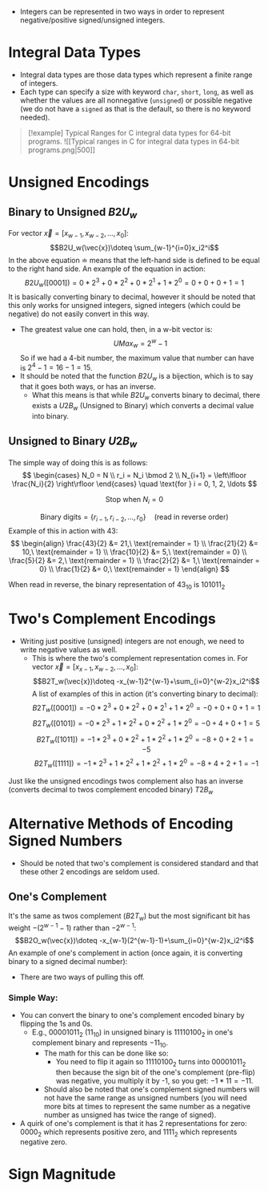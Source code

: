 - Integers can be represented in two ways in order to represent negative/positive signed/unsigned integers.
# Integral Data Types
- Integral data types are those data types which represent a finite range of integers.
- Each type can specify a size with keyword `char`, `short`, `long`, as well as whether the values are all nonnegative (`unsigned`) or possible negative (we do not have a `signed` as that is the default, so there is no keyword needed).
> [!example] Typical Ranges for C integral data types for 64-bit programs.
>  ![[Typical ranges in C for integral data types in 64-bit programs.png|500]]

# Unsigned Encodings
## Binary to Unsigned $B2U_w$
For vector $\vec{x}=[x_{w-1},x_{w-2},...,x_0]$:
$$B2U_w(\vec{x})\doteq \sum_{w-1}^{i=0}x_i2^i$$
In the above equation $\doteq$ means that the left-hand side is defined to be equal to the right hand side.
An example of the equation in action:
$$B2U_w([0001])=0*2^3+0*2^2+0*2^1+1*2^0=0+0+0+1=1$$
It is basically converting binary to decimal, however it should be noted that this only works for unsigned integers, signed integers (which could be negative) do not easily convert in this way.
- The greatest value one can hold, then, in a w-bit vector is:
$$UMax_w = 2^w - 1$$
So if we had a 4-bit number, the maximum value that number can have is $2^4 - 1 = 16 - 1 = 15$.
- It should be noted that the function $B2U_w$ is a bijection, which is to say that it goes both ways, or has an inverse.
	- What this means is that while $B2U_w$ converts binary to decimal, there exists a $U2B_w$ (Unsigned to Binary) which converts a decimal value into binary.
## Unsigned to Binary $U2B_w$
The simple way of doing this is as follows:
$$
\begin{cases}
N_0 = N \\
r_i = N_i \bmod 2 \\
N_{i+1} = \left\lfloor \frac{N_i}{2} \right\rfloor
\end{cases}
\quad \text{for } i = 0, 1, 2, \ldots
$$

$$
\text{Stop when } N_{i} = 0
$$

$$
\text{Binary digits} = \{r_{i-1}, r_{i-2}, \ldots, r_0\} \quad \text{(read in reverse order)}
$$
Example of this in action with 43:$$
\begin{align}
\frac{43}{2} &= 21,\ \text{remainder = 1} \\
\frac{21}{2} &= 10,\ \text{remainder = 1} \\
\frac{10}{2} &= 5,\ \text{remainder = 0} \\
\frac{5}{2}  &= 2,\ \text{remainder = 1} \\
\frac{2}{2}  &= 1,\ \text{remainder = 0} \\
\frac{1}{2}  &= 0,\ \text{remainder = 1}
\end{align}
$$

When read in reverse, the binary representation of $43_{10}$ is $101011_2$
# Two's Complement Encodings
- Writing just positive (unsigned) integers are not enough, we need to write negative values as well.
	- This is where the two's complement representation comes in.
For vector $\vec{x} = [x_{x-1},x_{w-2}, ..., x_0]$:
$$B2T_w(\vec{x})\doteq -x_{w-1}2^{w-1}+\sum_{i=0}^{w-2}x_i2^i$$
A list of examples of this in action (it's converting binary to decimal):
$$B2T_w([0001])=-0*2^3+0*2^2+0*2^1+1*2^0=-0+0+0+1 = 1$$
$$B2T_w([0101])=-0*2^3+1*2^2+0*2^2+1*2^0=-0+4+0+1=5$$
$$B2T_w([1011])=-1*2^3+0*2^2+1*2^2+1*2^0=-8+0+2+1=-5$$
$$B2T_w([1111])=-1*2^3+1*2^2+1*2^2+1*2^0=-8+4+2+1=-1$$

Just like the unsigned encodings twos complement also has an inverse (converts decimal to twos complement encoded binary) $T2B_w$
# Alternative Methods of Encoding Signed Numbers
- Should be noted that two's complement is considered standard and that these other 2 encodings are seldom used.
## One's Complement
It's the same as twos complement ($B2T_w$) but the most significant bit has weight $-(2^{w-1}-1)$ rather than $-2^{w-1}$:
$$B2O_w(\vec{x})\doteq -x_{w-1}(2^{w-1}-1)+\sum_{i=0}^{w-2}x_i2^i$$
An example of one's complement in action (once again, it is converting binary to a signed decimal number):
- There are two ways of pulling this off.
### Simple Way:
- You can convert the binary to one's complement encoded binary by flipping the 1s and 0s.
	- E.g., $00001011_2$ ($11_{10}$) in unsigned binary is $11110100_2$ in one's complement binary and represents $-11_{10}$.
		- The math for this can be done like so:
			- You need to flip it again so $11110100_2$ turns into $00001011_2$ then because the sign bit of the one's complement (pre-flip) was negative, you multiply it by -1, so you get: $-1*11=-11$.
		- Should also be noted that one's complement signed numbers will not have the same range as unsigned numbers (you will need more bits at times to represent the same number as a negative number as unsigned has twice the range of signed).
- A quirk of one's complement is that it has 2 representations for zero: $0000_2$ which represents positive zero, and $1111_2$ which represents negative zero.
# Sign Magnitude
